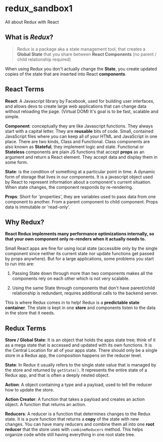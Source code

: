 # redux_sandbox1

All about Redux with React

## What is **_Redux_**?

> Redux is a package aka a state management tool, that creates a **Global State** that you share between **React Components** (no parent / child relationship required)

When using Redux you don't actually change the **State**, you create updated copies of the state that are inserted into React **components**.

## React Terms

**React**: A Javascript library by Facebook, used for building user interfaces, and allows devs to create large web applications that can change data without reloading the page. (Virtual DOM) It's goal is to be fast, scalable and simple.

**Component**: conceptually they are like Javascript functions. They always start with a capital letter. They are **reusable** bits of code. Small, contained JavaScript files where you can keep all of your HTML and JavaScript in one place. There are two kinds, Class and Functional. Class components are also known as **Stateful**, they implement logic and state. Functional or **Stateless** components are plain JS functions that accept **props** as an argument and return a React element. They accept data and display them in some form.

**State**: is the condition of something at a particular point in time. A dynamic form of storage that lives in our components. It is a javascript object used by React to represent information about a component's current situation. When state changes, the component responds by re-rendering.

**Props**: Short for 'properties', they are variables used to pass data from one component to another. From a parent component to child component. Props data is immutable or 'read-only'.

## Why Redux?

**React Redux implements many performance optimizations internally, so that your own component only re-renders when it actually needs to.**

Small React apps are fine for using local state (accessible only by the single component since neither its current state nor update functions get passed by props anywhere). But for a large applications, some problems you start to run into are:

1. Passing State down through more than two components makes all the components rely on each other which is not very scalable.

2. Using the same State through components that don't have parent/child relationship is redundant, requires additional calls to the backend server.

This is where Redux comes in to help! Redux is a **predictable state container**. The state is kept in one **store** and components listen to the data in the store that it needs.

## Redux Terms

**Store / Global State**: It is an object that holds the apps state tree; think of it as a mega state that is accessed and updated with its own functions. It is the Central Location for all of your apps state. There should only be a single store in a Redux app, the composition happens on the reducer level.

**State**: In Redux it usually refers to the single state value that is managed by the store and returned by `getState()`. It represents the entire state of a Redux app, and that is often a deeply nested object.

**Action**: A object containing a type and a payload, used to tell the reducer how to update the store.

**Action Creator**: A function that takes a payload and creates an action object. A function that returns an action.

**Reducers**: A reducer is a function that determines changes to the Redux state. It is a pure function that returns a **copy** of the state with new changes. You can have many reducers and combine them all into one **root reducer** that the store uses with `combineReducers` method. This helps organize code white still having everything in one root state tree.

